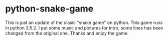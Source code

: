 # python-snake-game
This is just an update of the clasic "snake game" on python. This game runs in python 3.5.2. I put some music and pictures for intro, some lines has been changed from the original one. Thanks and enjoy the game. 

